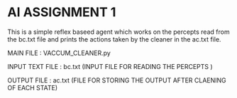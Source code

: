 # AI ASSIGNMENT 1

This is a simple reflex baseed agent which works on the percepts read from the bc.txt file and prints the actions taken by the cleaner in the ac.txt file.


MAIN FILE : VACCUM_CLEANER.py

INPUT TEXT FILE : bc.txt (INPUT FILE FOR READING THE PERCEPTS  )

OUTPUT FILE : ac.txt (FILE FOR STORING THE OUTPUT AFTER CLAENING OF EACH STATE)
